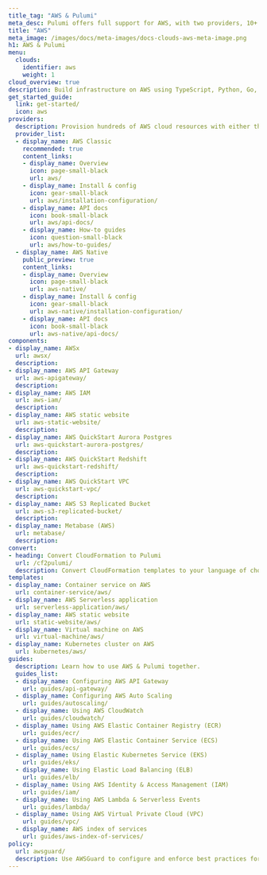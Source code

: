 ```yaml
---
title_tag: "AWS & Pulumi"
meta_desc: Pulumi offers full support for AWS, with two providers, 10+ components, multiple templates, and numerous guides.
title: "AWS"
meta_image: /images/docs/meta-images/docs-clouds-aws-meta-image.png
h1: AWS & Pulumi
menu:
  clouds:
    identifier: aws
    weight: 1
cloud_overview: true
description: Build infrastructure on AWS using TypeScript, Python, Go, C#, Java or YAML. Pulumi supports all AWS services and stays up-to-date with all AWS features.
get_started_guide:
  link: get-started/
  icon: aws
providers:
  description: Provision hundreds of AWS cloud resources with either the AWS Classic or AWS Native provider. The AWS Native provider is in preview status, with same-day access to AWS resources available in the AWS Cloud Control API.  While AWS Classic remains fully supported, try AWS Native if you need AWS resources not available in the classic version.
  provider_list:
  - display_name: AWS Classic
    recommended: true
    content_links:
    - display_name: Overview
      icon: page-small-black
      url: aws/
    - display_name: Install & config
      icon: gear-small-black
      url: aws/installation-configuration/
    - display_name: API docs
      icon: book-small-black
      url: aws/api-docs/
    - display_name: How-to guides
      icon: question-small-black
      url: aws/how-to-guides/
  - display_name: AWS Native
    public_preview: true
    content_links:
    - display_name: Overview
      icon: page-small-black
      url: aws-native/
    - display_name: Install & config
      icon: gear-small-black
      url: aws-native/installation-configuration/
    - display_name: API docs
      icon: book-small-black
      url: aws-native/api-docs/
components:
- display_name: AWSx
  url: awsx/
  description:
- display_name: AWS API Gateway
  url: aws-apigateway/
  description:
- display_name: AWS IAM
  url: aws-iam/
  description:
- display_name: AWS static website
  url: aws-static-website/
  description:
- display_name: AWS QuickStart Aurora Postgres
  url: aws-quickstart-aurora-postgres/
  description:
- display_name: AWS QuickStart Redshift
  url: aws-quickstart-redshift/
  description:
- display_name: AWS QuickStart VPC
  url: aws-quickstart-vpc/
  description:
- display_name: AWS S3 Replicated Bucket
  url: aws-s3-replicated-bucket/
  description:
- display_name: Metabase (AWS)
  url: metabase/
  description:
convert:
- heading: Convert CloudFormation to Pulumi
  url: /cf2pulumi/
  description: Convert CloudFormation templates to your language of choice with Pulumi's conversion tool.
templates:
- display_name: Container service on AWS
  url: container-service/aws/
- display_name: AWS Serverless application
  url: serverless-application/aws/
- display_name: AWS static website
  url: static-website/aws/
- display_name: Virtual machine on AWS
  url: virtual-machine/aws/
- display_name: Kubernetes cluster on AWS
  url: kubernetes/aws/
guides:
  description: Learn how to use AWS & Pulumi together.
  guides_list:
  - display_name: Configuring AWS API Gateway
    url: guides/api-gateway/
  - display_name: Configuring AWS Auto Scaling
    url: guides/autoscaling/
  - display_name: Using AWS CloudWatch
    url: guides/cloudwatch/
  - display_name: Using AWS Elastic Container Registry (ECR)
    url: guides/ecr/
  - display_name: Using AWS Elastic Container Service (ECS)
    url: guides/ecs/
  - display_name: Using Elastic Kubernetes Service (EKS)
    url: guides/eks/
  - display_name: Using Elastic Load Balancing (ELB)
    url: guides/elb/
  - display_name: Using AWS Identity & Access Management (IAM)
    url: guides/iam/
  - display_name: Using AWS Lambda & Serverless Events
    url: guides/lambda/
  - display_name: Using AWS Virtual Private Cloud (VPC)
    url: guides/vpc/
  - display_name: AWS index of services
    url: guides/aws-index-of-services/
policy:
  url: awsguard/
  description: Use AWSGuard to configure and enforce best practices for your Pulumi stacks.
---
```

